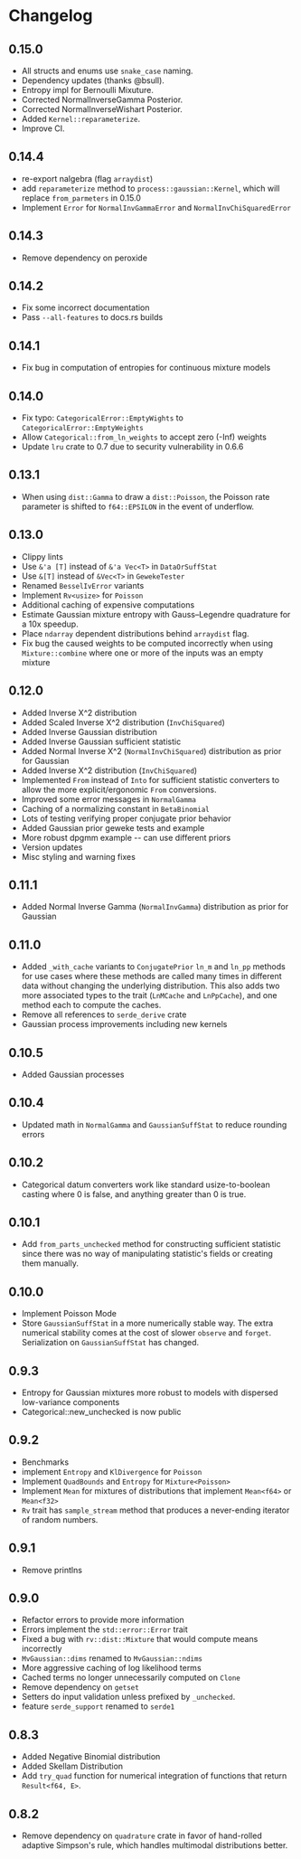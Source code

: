 # Changelog

## 0.15.0
- All structs and enums use `snake_case` naming.
- Dependency updates (thanks @bsull).
- Entropy impl for Bernoulli Mixuture.
- Corrected NormalInverseGamma Posterior.
- Corrected NormalInverseWishart Posterior.
- Added `Kernel::reparameterize`.
- Improve CI.

## 0.14.4
- re-export nalgebra (flag `arraydist`)
- add `reparameterize` method to `process::gaussian::Kernel`, which will
    replace `from_parmeters` in 0.15.0
- Implement `Error` for `NormalInvGammaError` and `NormalInvChiSquaredError`

## 0.14.3
- Remove dependency on peroxide

## 0.14.2
- Fix some incorrect documentation
- Pass `--all-features` to docs.rs builds

## 0.14.1
- Fix bug in computation of entropies for continuous mixture models 

## 0.14.0
- Fix typo: `CategoricalError::EmptyWights` to `CategoricalError::EmptyWeights`
- Allow `Categorical::from_ln_weights` to accept zero (-Inf) weights
- Update `lru` crate to 0.7 due to security vulnerability in 0.6.6

## 0.13.1
- When using `dist::Gamma` to draw a `dist::Poisson`, the Poisson rate
    parameter is shifted to `f64::EPSILON` in the event of underflow.

## 0.13.0
- Clippy lints
- Use `&'a [T]` instead of `&'a Vec<T>` in `DataOrSuffStat`
- Use `&[T]` instead of `&Vec<T>` in `GewekeTester`
- Renamed `BesselIvError` variants
- Implement `Rv<usize>` for `Poisson`
- Additional caching of expensive computations
- Estimate Gaussian mixture entropy with Gauss–Legendre quadrature for a 10x
    speedup.
- Place `ndarray` dependent distributions behind `arraydist` flag.
- Fix bug the caused weights to be computed incorrectly when using
    `Mixture::combine` where one or more of the inputs was an empty mixture

## 0.12.0
- Added Inverse X^2 distribution
- Added Scaled Inverse X^2 distribution (`InvChiSquared`)
- Added Inverse Gaussian distribution
- Added Inverse Gaussian sufficient statistic
- Added Normal Inverse X^2 (`NormalInvChiSquared`) distribution as prior for
    Gaussian
- Added Inverse X^2 distribution (`InvChiSquared`)
- Implemented `From` instead of `Into` for sufficient statistic converters to
    allow the more explicit/ergonomic `From` conversions.
- Improved some error messages in `NormalGamma`
- Caching of a normalizing constant in `BetaBinomial`
- Lots of testing verifying proper conjugate prior behavior
- Added Gaussian prior geweke tests and example
- More robust dpgmm example -- can use different priors
- Version updates
- Misc styling and warning fixes

## 0.11.1
- Added Normal Inverse Gamma (`NormalInvGamma`) distribution as prior for
    Gaussian

## 0.11.0
- Added `_with_cache` variants to `ConjugatePrior` `ln_m` and `ln_pp` methods
    for use cases where these methods are called many times in different data
    without changing the underlying distribution. This also adds two more
    associated types to the trait (`LnMCache` and `LnPpCache`), and one method
    each to compute the caches.
- Remove all references to `serde_derive` crate
- Gaussian process improvements including new kernels

## 0.10.5
- Added Gaussian processes

## 0.10.4
- Updated math in `NormalGamma` and `GaussianSuffStat` to reduce rounding errors

## 0.10.2
- Categorical datum converters work like standard usize-to-boolean casting where
    0 is false, and anything greater than 0 is true.

## 0.10.1
- Add `from_parts_unchecked` method for constructing sufficient statistic since
    there was no way of manipulating statistic's fields or creating them
    manually.

## 0.10.0
- Implement Poisson Mode
- Store `GaussianSuffStat` in a more numerically stable way. The extra numerical
    stability comes at the cost of slower `observe` and `forget`. Serialization
    on `GaussianSuffStat` has changed.

## 0.9.3
- Entropy for Gaussian mixtures more robust to models with dispersed
    low-variance components
- Categorical::new_unchecked is now public

## 0.9.2
- Benchmarks
- implement `Entropy` and `KlDivergence` for `Poisson`
- Implement `QuadBounds` and `Entropy` for `Mixture<Poisson>`
- Implement `Mean` for mixtures of distributions that implement `Mean<f64>` or
    `Mean<f32>`
- `Rv` trait has `sample_stream` method that produces a never-ending iterator of
    random numbers.

## 0.9.1
- Remove printlns

## 0.9.0
- Refactor errors to provide more information
- Errors implement the `std::error::Error` trait
- Fixed a bug with `rv::dist::Mixture` that would compute means incorrectly
- `MvGaussian::dims` renamed to `MvGaussian::ndims`
- More aggressive caching of log likelihood terms
- Cached terms no longer unnecessarily computed on `Clone`
- Remove dependency on `getset`
- Setters do input validation unless prefixed by `_unchecked`.
- feature `serde_support` renamed to `serde1`

## 0.8.3
- Added Negative Binomial distribution
- Added Skellam Distribution
- Add `try_quad` function for numerical integration of functions that return
    `Result<f64, E>`.

## 0.8.2
- Remove dependency on `quadrature` crate in favor of hand-rolled adaptive
    Simpson's rule, which handles multimodal distributions better.
